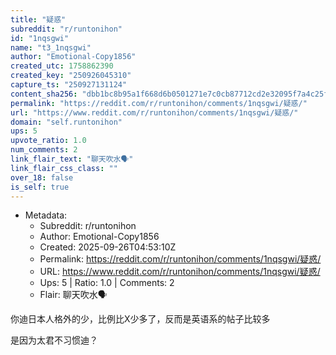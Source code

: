 ```yaml
---
title: "疑惑"
subreddit: "r/runtonihon"
id: "1nqsgwi"
name: "t3_1nqsgwi"
author: "Emotional-Copy1856"
created_utc: 1758862390
created_key: "250926045310"
capture_ts: "250927131124"
content_sha256: "dbb1bc8b95a1f668d6b0501271e7c0cb87712cd2e32095f7a4c25f42312642b6"
permalink: "https://reddit.com/r/runtonihon/comments/1nqsgwi/疑惑/"
url: "https://www.reddit.com/r/runtonihon/comments/1nqsgwi/疑惑/"
domain: "self.runtonihon"
ups: 5
upvote_ratio: 1.0
num_comments: 2
link_flair_text: "聊天吹水🗣️"
link_flair_css_class: ""
over_18: false
is_self: true
---
```


- Metadata:
  - Subreddit: r/runtonihon
  - Author: Emotional-Copy1856
  - Created: 2025-09-26T04:53:10Z
  - Permalink: https://reddit.com/r/runtonihon/comments/1nqsgwi/疑惑/
  - URL: https://www.reddit.com/r/runtonihon/comments/1nqsgwi/疑惑/
  - Ups: 5 | Ratio: 1.0 | Comments: 2
  - Flair: 聊天吹水🗣️

你迪日本人格外的少，比例比X少多了，反而是英语系的帖子比较多

是因为太君不习惯迪？
